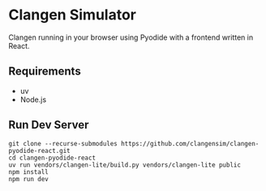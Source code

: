 # Clangen Simulator

Clangen running in your browser using Pyodide with a frontend written in React.

## Requirements
* uv
* Node.js

## Run Dev Server

```
git clone --recurse-submodules https://github.com/clangensim/clangen-pyodide-react.git
cd clangen-pyodide-react
uv run vendors/clangen-lite/build.py vendors/clangen-lite public
npm install
npm run dev
```
